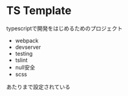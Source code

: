 # TS Template
typescriptで開発をはじめるためのプロジェクト
- webpack
- devserver
- testing
- tslint
- null安全
- scss

あたりまで設定されている
